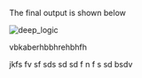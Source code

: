 The final output is shown below

![deep_logic](https://github.com/satyam0002/deep_logic/assets/106262613/fa58ab44-7694-468a-9e6f-78835700465e)

vbkaberhbbhrehbhfh

jkfs fv sf sds sd sd  f n f  s sd bsdv
